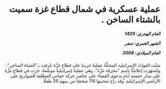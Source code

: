 <h1 dir="rtl">عملية عسكرية في شمال قطاع غزة سميت بالشتاء الساخن .</h1>

<h5 dir="rtl">العام الهجري:  1429

الشهر القمري: صفر

العام الميلادي: 2008</h5>

<p dir="rtl">شنَّت القواتُ الإسرائيلية المحتلَّةُ عمليةً حربيةً على قطاع غزَّةَ عُرفت بـ"الشتاء الساخن"، واشتهَرَت إعلاميًّا باسم "محرقة غزَّةَ"، وهي عمليةٌ إسرائيليةٌ موسَّعةٌ، جرَت في قطاع غزَّةَ على مدار خمسةِ أيامٍ بدعوى القضاء على عناصر حركة حماس المطلِقة للصواريخِ على الأراضي الإسرائيليةِ. وقد راح ضحيتها 116 شخصًا من بينهم 26 طفلًا.</p></br>
